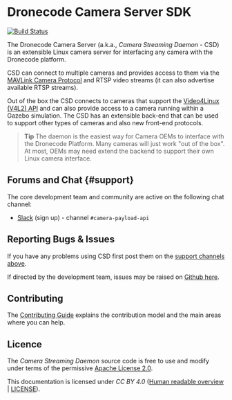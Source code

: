 # Dronecode Camera Server SDK

[![Build Status](https://travis-ci.org/intel/camera-streaming-daemon.svg?branch=master)](https://travis-ci.org/intel/camera-streaming-daemon)
<!-- <a href="https://scan.coverity.com/projects/01org-camera-streaming-daemon"><img alt="Coverity Scan Build Status" src="https://scan.coverity.com/projects/12056/badge.svg"/></a> -->

The Dronecode Camera Server (a.k.a., *Camera Streaming Daemon* - CSD) is an extensible Linux camera server for interfacing any camera with the Dronecode platform.

CSD can connect to multiple cameras and provides access to them via the [MAVLink Camera Protocol](https://mavlink.io/en/protocol/camera.html) and RTSP video streams (it can also advertise available RTSP streams).

Out of the box the CSD connects to cameras that support the [Video4Linux (V4L2) API](https://linuxtv.org/downloads/v4l-dvb-apis/uapi/v4l/v4l2.html) and can also provide access to a camera running within a Gazebo simulation. The CSD has an extensible back-end that can be used to support other types of cameras and also new front-end protocols.

> **Tip** The daemon is the easiest way for Camera OEMs to interface with the Dronecode Platform. Many cameras will just work "out of the box". At most, OEMs may need extend the backend to support their own Linux camera interface.


## Forums and Chat {#support}

The core development team and community are active on the following chat channel:

* [Slack](http://slack.px4.io) (sign up) - channel `#camera-payload-api`


## Reporting Bugs & Issues

If you have any problems using CSD first post them on the [support channels above](#support).

If directed by the development team, issues may be raised on [Github here](https://github.com/intel/camera-streaming-daemon/issues).


## Contributing

The [Contributing Guide](contribute/README.md) explains the contribution model and the main areas where you can help.


## Licence

The *Camera Streaming Daemon* source code is free to use and modify under terms of the permissive
[Apache License 2.0](https://github.com/intel/camera-streaming-daemon/blob/master/LICENSE).

This documentation is licensed under *CC BY 4.0* ([Human readable overview](https://creativecommons.org/licenses/by/4.0/) | [LICENSE](https://github.com/hamishwillee/dronecode_csd_sdk/blob/master/LICENSE)).
